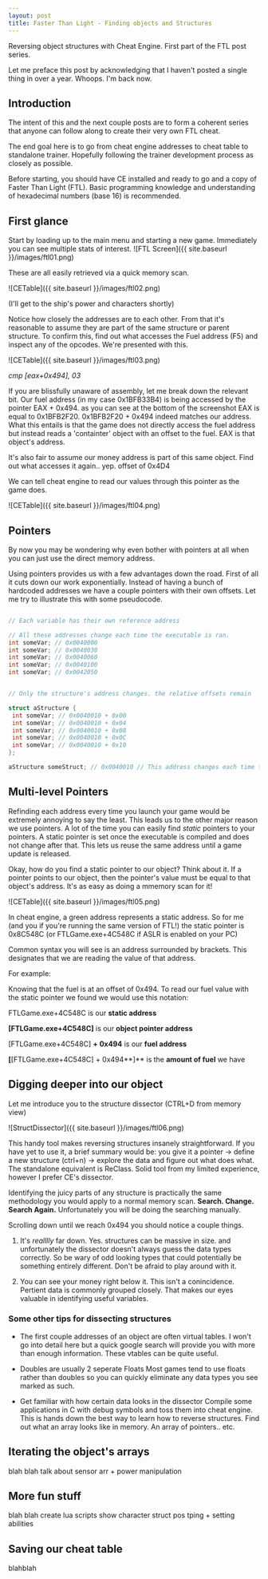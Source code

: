 ```yaml
---
layout: post
title: Faster Than Light - Finding objects and Structures
---
```


Reversing object structures with Cheat Engine.
First part of the FTL post series.

<!--more-->

Let me preface this post by acknowledging that I haven't posted a single thing in over a year. Whoops. I'm back now.

## Introduction

The intent of this and the next couple posts are to form a coherent series that anyone can follow along to create their very own FTL cheat.

The end goal here is to go from cheat engine addresses to cheat table to standalone trainer. Hopefully following the trainer development process as closely as possible.

Before starting, you should have CE installed and ready to go and a copy of Faster Than Light (FTL).
Basic programming knowledge and understanding of hexadecimal numbers (base 16) is recommended.

## First glance

Start by loading up to the main menu and starting a new game. Immediately you can see multiple stats of interest.
![FTL Screen]({{ site.baseurl }}/images/ftl01.png)

These are all easily retrieved via a quick memory scan.

![CETable]({{ site.baseurl }}/images/ftl02.png)

(I'll get to the ship's power and characters shortly)

Notice how closely the addresses are to each other. From that it's reasonable to assume they are part of the same structure or parent structure. To confirm this, find out what accesses the Fuel address (F5) and inspect any of the opcodes. We're presented with this.

![CETable]({{ site.baseurl }}/images/ftl03.png)

*cmp [eax+0x494], 03*

If you are blissfully unaware of assembly, let me break down the relevant bit.
Our fuel address (in my case 0x1BFB33B4) is being accessed by the pointer EAX + 0x494. as you can see at the bottom of the screenshot EAX is equal to 0x1BFB2F20. 0x1BFB2F20 + 0x494 indeed matches our address. What this entails is that the game does not directly access the fuel address but instead reads a 'containter' object with an offset to the fuel. EAX is that object's address.

It's also fair to assume our money address is part of this same object. Find out what accesses it again.. yep. offset of 0x4D4

We can tell cheat engine to read our values through this pointer as the game does.

![CETable]({{ site.baseurl }}/images/ftl04.png)

## Pointers

By now you may be wondering why even bother with pointers at all when you can just use the direct memory address.

Using pointers provides us with a few advantages down the road. First of all it cuts down our work exponentially. Instead of having a bunch of hardcoded addresses we have a couple pointers with their own offsets.
Let me try to illustrate this with some pseudocode.


```C

// Each variable has their own reference address

// All these addresses change each time the executable is ran.
int someVar; // 0x0040000
int someVar; // 0x0040030
int someVar; // 0x0040060
int someVar; // 0x0040100
int someVar; // 0x0042050


// Only the structure's address changes. the relative offsets remain

struct aStructure {
 int someVar; // 0x0040010 + 0x00
 int someVar; // 0x0040010 + 0x04
 int someVar; // 0x0040010 + 0x08
 int someVar; // 0x0040010 + 0x0C
 int someVar; // 0x0040010 + 0x10
};

aStructure someStruct; // 0x0040010 // This address changes each time the executable is ran
```

## Multi-level Pointers

Refinding each address every time you launch your game would be extremely annoying to say the least. This leads us to the other major reason we use pointers. A lot of the time you can easily find *static* pointers to your pointers. A static pointer is set once the executable is compiled and does not change after that. This lets us reuse the same address until a game update is released.

Okay, how do you find a static pointer to our object? Think about it. If a pointer points to our object, then the pointer's value must be equal to that object's address. It's as easy as doing a mmemory scan for it!

![CETable]({{ site.baseurl }}/images/ftl05.png)

In cheat engine, a green address represents a static address. So for me (and you if you're running the same version of FTL!) the static pointer is 0x8C548C (or FTLGame.exe+4C548C if ASLR is enabled on your PC)

Common syntax you will see is an address surrounded by brackets. This designates that we are reading the value of that address.

For example:

Knowing that the fuel is at an offset of 0x494. To read our fuel value with the static pointer we found we would use this notation:

FTLGame.exe+4C548C is our **static address**

**[**FTLGame.exe+4C548C**]** is our **object pointer address**

[FTLGame.exe+4C548C] **+ 0x494** is our **fuel address**

**[**[FTLGame.exe+4C548C] + 0x494**]** is the **amount of fuel**
we have


## Digging deeper into our object

Let me introduce you to the structure dissector (CTRL+D from memory view)

![StructDissector]({{ site.baseurl }}/images/ftl06.png)

This handy tool makes reversing structures insanely straightforward. If you have yet to use it, a brief summary would be: you give it a pointer -> define a new structure (ctrl+n) -> explore the data and figure out what does what. The standalone equivalent is ReClass. Solid tool from my limited experience, however I prefer CE's dissector.

Identifying the juicy parts of any structure is practically the same methodology you would apply to a normal memory scan. **Search. Change. Search Again.** Unfortunately you will be doing the searching manually.

Scrolling down until we reach 0x494 you should notice a couple things.
1. It's _realllly_ far down.
Yes. structures can be massive in size. and unfortunately the dissector doesn't always guess the data types correctly. So be wary of odd looking types that could potentially be something entirely different. Don't be afraid to play around with it.

2. You can see your money right below it.
This isn't a conincidence. Pertient data is commonly grouped closely. That makes our eyes valuable in identifying useful variables.

### Some other tips for dissecting structures
- The first couple addresses of an object are often virtual tables.
I won't go into detail here but a quick google search will provide you with more than enough information. These vtables can be quite useful.

- Doubles are usually 2 seperate Floats
Most games tend to use floats rather than doubles so you can quickly
eliminate any data types you see marked as such.

- Get familiar with how certain data looks in the dissector
Compile some applications in C with debug symbols and toss them into cheat engine. This is hands down the best way to learn how to reverse structures. Find out what an array looks like in memory. An array of pointers.. etc.


## Iterating the object's arrays

blah blah talk about sensor arr + power manipulation

## More fun stuff

blah blah create lua scripts
show character struct
pos tping + setting abilities

## Saving our cheat table

blahblah
